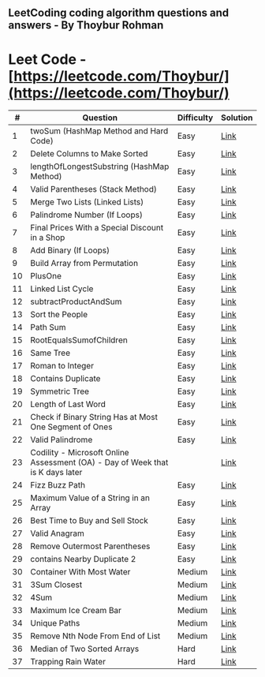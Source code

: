 ## LeetCoding coding algorithm questions and answers - By Thoybur Rohman
# Leet Code - [https://leetcode.com/Thoybur/](https://leetcode.com/Thoybur/)

| #  | Question                                                 | Difficulty | Solution                                                                                                                              |
|----|----------------------------------------------------------|------------|---------------------------------------------------------------------------------------------------------------------------------------|
| 1  | twoSum (HashMap Method and Hard Code)                     | Easy       | [Link](https://github.com/Thoybur-Rohman/programming-algorithms-LeetCode/tree/main/Leet%20Code/TwoSum%20(HashMap%20-%20HardCode))      |
| 2  | Delete Columns to Make Sorted                             | Easy       | [Link](https://github.com/Thoybur-Rohman/algorithms-LeetCode/tree/main/Leet%20Code/Delete_Columns_to_Make_Sorted_944)                |
| 3  | lengthOfLongestSubstring (HashMap Method)                 | Easy       | [Link](https://github.com/Thoybur-Rohman/programming-algorithms-LeetCode/tree/main/Leet%20Code/lengthOfLongestSubstring%20(%20HashMap%20%20Hard%20code)) |
| 4  | Valid Parentheses (Stack Method)                          | Easy       | [Link](https://github.com/Thoybur-Rohman/programming-algorithms-LeetCode/tree/main/Leet%20Code/Valid%20Parentheses%20(%20Stack%20))  |
| 5  | Merge Two Lists (Linked Lists)                            | Easy       | [Link](https://github.com/Thoybur-Rohman/programming-algorithms-LeetCode/blob/main/Leet%20Code/mergeTwoLists.java)                    |
| 6  | Palindrome Number (If Loops)                              | Easy       | [Link](https://github.com/Thoybur-Rohman/programming-algorithms-LeetCode/tree/main/Leet%20Code/isPalindrome)                          |
| 7  | Final Prices With a Special Discount in a Shop            | Easy       | [Link](https://github.com/Thoybur-Rohman/algorithms-LeetCode/tree/main/Leet%20Code/Final_Prices_With_a_Special_Discount_in_a_Shop_1475)  |
| 8  | Add Binary (If Loops)                                     | Easy       | [Link](https://github.com/Thoybur-Rohman/programming-algorithms-LeetCode/tree/main/Leet%20Code/addBinary)                             |
| 9  | Build Array from Permutation                              | Easy       | [Link](https://github.com/Thoybur-Rohman/algorithms-LeetCode/tree/main/Leet%20Code/Build%20Array%20from%20Permutation)                 |
| 10 | PlusOne                                                  | Easy       | [Link](https://github.com/Thoybur-Rohman/programming-algorithms-LeetCode/blob/main/Leet%20Code/PlusOne/PlusOne.java)                 |
| 11 | Linked List Cycle                                        | Easy       | [Link](https://github.com/Thoybur-Rohman/algorithms-LeetCode/tree/main/Leet%20Code/141_Linked_List_Cycle)                             |
| 12 | subtractProductAndSum                                    | Easy       | [Link](https://github.com/Thoybur-Rohman/programming-algorithms-LeetCode/tree/main/Leet%20Code/subtractProductAndSum)                 |
| 13 | Sort the People                                          | Easy       | [Link](https://github.com/Thoybur-Rohman/algorithms-LeetCode/tree/main/Leet%20Code/2418_Sort_the_People)                             |
| 14 | Path Sum                                                 | Easy       | [Link](https://github.com/Thoybur-Rohman/algorithms-LeetCode/tree/main/Leet%20Code/112_Path_Sum)                                     |
| 15 | RootEqualsSumofChildren                                  | Easy       | [Link](https://github.com/Thoybur-Rohman/programming-algorithms-LeetCode/tree/main/Leet%20Code/Root%20Equals%20Sum%20of%20Children)   |
| 16 | Same Tree                                                | Easy       | [Link](https://github.com/Thoybur-Rohman/algorithms-LeetCode/tree/main/Leet%20Code/SameTree)                                         |
| 17 | Roman to Integer                                         | Easy       | [Link](https://github.com/Thoybur-Rohman/algorithms-LeetCode/blob/main/Leet%20Code/RoamanInt/romanToInt.java)                         |
| 18 | Contains Duplicate                                       | Easy       | [Link](https://github.com/Thoybur-Rohman/algorithms-LeetCode/blob/main/Leet%20Code/217.%20Contains%20Duplicate/Contains%20Duplicate.cs) |
| 19 | Symmetric Tree                                           | Easy       | [Link](https://github.com/Thoybur-Rohman/algorithms-LeetCode/blob/main/Leet%20Code/IsSymmetric/IsSymmetric)                           |
| 20 | Length of Last Word                                      | Easy       | [Link](https://github.com/Thoybur-Rohman/algorithms-LeetCode/blob/main/Leet%20Code/LengthOfLastWord/LengthOfLastWord.CS)               |
| 21 | Check if Binary String Has at Most One Segment of Ones    | Easy       | [Link](https://github.com/Thoybur-Rohman/algorithms-LeetCode/blob/main/Leet%20Code/CheckOnesSegment/CheckOnesSegment.cs)              |
| 22 | Valid Palindrome                                         | Easy       | [Link](https://github.com/Thoybur-Rohman/algorithms-LeetCode/blob/main/Leet%20Code/ValidPalindrome/125ValidPalindrome.cs)             |
| 23 | Codility - Microsoft Online Assessment (OA) - Day of Week that is K days later |           | [Link](https://github.com/Thoybur-Rohman/algorithms-LeetCode/tree/main/Leet%20Code/daysOfTheWeek) |
| 24 | Fizz Buzz Path                                           | Easy       | [Link](https://github.com/Thoybur-Rohman/algorithms-LeetCode/blob/main/Leet%20Code/fizzBuzz/fizzBuzz.cs)                             |
| 25 | Maximum Value of a String in an Array                     | Easy       | [Link](https://github.com/Thoybur-Rohman/algorithms-LeetCode/blob/main/Leet%20Code/MaximumValue/MaximumValue.cs)                       |
| 26 | Best Time to Buy and Sell Stock                           | Easy       | [Link](https://github.com/Thoybur-Rohman/algorithms-LeetCode/tree/main/Leet%20Code/MaxProfit)                                         |
| 27 | Valid Anagram                                            | Easy       | [Link](https://github.com/Thoybur-Rohman/algorithms-LeetCode/blob/main/Leet%20Code/Anagram242/IsAnagram.cs)                           |
| 28 | Remove Outermost Parentheses                              | Easy       | [Link](https://github.com/Thoybur-Rohman/algorithms%20LeetCode/blob/main/Leet%20Code/RemoveOuterParentheses_1021/RemoveOuterParentheses.cs) |
| 29 | contains Nearby Duplicate 2                               |Easy        |[Link](https://github.com/Thoybur-Rohman/algorithms-LeetCode/blob/main/Leet%20Code/containsNearbyDuplicate/containsNearbyDuplicate.py) | 
| 30 | Container With Most Water                                 | Medium     | [Link](https://github.com/Thoybur-Rohman/algorithms-LeetCode/tree/main/Leet%20Code/maxAreaOfContainer)                                |
| 31 | 3Sum Closest                                             | Medium     | [Link](https://github.com/Thoybur-Rohman/algorithms-LeetCode/tree/main/Leet%20Code/3-Sum-Closest)                                     |
| 32 | 4Sum                                                     | Medium     | [Link](https://github.com/Thoybur-Rohman/algorithms-LeetCode/tree/main/Leet%20Code/4Sum)                                              |
| 33 | Maximum Ice Cream Bar                                    | Medium     | [Link](https://github.com/Thoybur-Rohman/algorithms-LeetCode/blob/main/Leet%20Code/Maximum_Ice_Cream_Bars_1833/MaxIceCream.cs)         |
| 34 | Unique Paths                                             | Medium     | [Link](https://github.com/Thoybur-Rohman/algorithms-LeetCode/blob/main/Leet%20Code/UniquePaths/UniquePaths.cs)                         |
| 35 | Remove Nth Node From End of List                          | Medium     | [Link](https://github.com/Thoybur-Rohman/algorithms-LeetCode/tree/main/Leet%20Code/RemoveNthFromEnd)                                  |
| 36 | Median of Two Sorted Arrays                              | Hard       | [Link](https://github.com/Thoybur-Rohman/algorithms-LeetCode/tree/main/Leet%20Code/Median_of_Two_Sorted_Arrays_4)                     |
| 37 | Trapping Rain Water                                      | Hard       | [Link](https://github.com/Thoybur-Rohman/algorithms-LeetCode/tree/main/Leet%20Code/Trapping%20Rain%20Water)                           |
